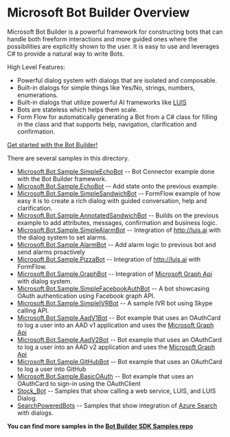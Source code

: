 # Microsoft Bot Builder Overview

Microsoft Bot Builder is a powerful framework for constructing bots that can handle both freeform interactions and more guided ones where the possibilities are explicitly shown to the user. It is easy to use and leverages C# to provide a natural way to write Bots.

High Level Features:
* Powerful dialog system with dialogs that are isolated and composable.  
* Built-in dialogs for simple things like Yes/No, strings, numbers, enumerations.  
* Built-in dialogs that utilize powerful AI frameworks like [LUIS](http://luis.ai)
* Bots are stateless which helps them scale.  
* Form Flow for automatically generating a Bot from a C# class for filling in the class and that supports help, navigation, clarification and confirmation.

[Get started with the Bot Builder!](http://docs.botframework.com/sdkreference/csharp/)

There are several samples in this directory.
* [Microsoft.Bot.Sample.SimpleEchoBot](SimpleEchoBot/) -- Bot Connector example done with the Bot Builder framework.
* [Microsoft.Bot.Sample.EchoBot](EchoBot/) -- Add state onto the previous example.
* [Microsoft.Bot.Sample.SimpleSandwichBot](SimpleSandwichBot/) -- FormFlow example of how easy it is to create a rich dialog with guided conversation, help and clarification. 
* [Microsoft.Bot.Sample.AnnotatedSandwichBot](AnnotatedSandwichBot/) -- Builds on the previous example to add attributes, messages, confirmation and business logic.
* [Microsoft.Bot.Sample.SimpleAlarmBot](SimpleAlarmBot/) -- Integration of http://luis.ai with the dialog system to set alarms.
* [Microsoft.Bot.Sample.AlarmBot](AlarmBot/) -- Add alarm logic to previous bot and send alarms proactively
* [Microsoft.Bot.Sample.PizzaBot](PizzaBot/) -- Integration of http://luis.ai with FormFlow.
* [Microsoft.Bot.Sample.GraphBot](GraphBot/Microsoft.Bot.Sample.GraphBot) -- Integration of [Microsoft Graph Api](https://graph.microsoft.io) with dialog system.
* [Microsoft.Bot.Sample.SimpleFacebookAuthBot](SimpleFacebookAuthBot/) -- A bot showcasing OAuth authentication using Facebook graph API.
* [Microsoft.Bot.Sample.SimpleIVRBot](SimpleIVRBot/) -- A sample IVR bot using Skype calling API.
* [Microsoft.Bot.Sample.AadV1Bot](AadV1Bot/) -- Bot example that uses an OAuthCard to log a user into an AAD v1 application and uses the  [Microsoft Graph Api](https://graph.microsoft.io)
* [Microsoft.Bot.Sample.AadV2Bot](AadV2Bot/) -- Bot example that uses an OAuthCard to log a user into an AAD v2 application and uses the  [Microsoft Graph Api](https://graph.microsoft.io)
* [Microsoft.Bot.Sample.GitHubBot](GitHubBot/) -- Bot example that uses an OAuthCard to log a user into GitHub
* [Microsoft.Bot.Sample.BasicOAuth](Microsoft.Bot.Sample.BasicOAuth/) -- Bot example that uses an OAuthCard to sign-in using the OAuthClient
* [Stock_Bot](Stock_Bot/) -- Samples that show calling a web service, LUIS, and LUIS Dialog.
* [SearchPoweredBots](SearchPoweredBots) -- Samples that show integration of [Azure Search](https://azure.microsoft.com/en-us/services/search/) with dialogs.

**You can find more samples in the [Bot Builder SDK Samples repo](https://github.com/Microsoft/BotBuilder-Samples/tree/master/CSharp)**
